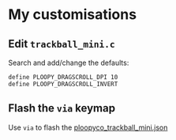 # My customisations

## Edit `trackball_mini.c`

Search and add/change the defaults:

```
define PLOOPY_DRAGSCROLL_DPI 10
define PLOOPY_DRAGSCROLL_INVERT 
```

## Flash the `via` keymap

Use `via` to flash the [ploopyco_trackball_mini.json](ploopyco_trackball_mini.json)
